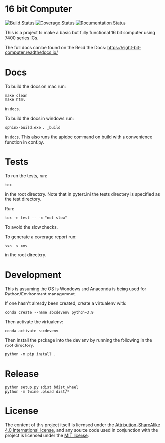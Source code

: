 # 16 bit Computer

 [![Build Status](https://travis-ci.org/ninezerozeronine/eight-bit-computer.svg?branch=master)](https://travis-ci.org/ninezerozeronine/eight-bit-computer) [![Coverage Status](https://coveralls.io/repos/github/ninezerozeronine/eight-bit-computer/badge.svg?branch=master)](https://coveralls.io/github/ninezerozeronine/eight-bit-computer?branch=master) [![Documentation Status](https://readthedocs.org/projects/eight-bit-computer/badge/?version=master)](https://eight-bit-computer.readthedocs.io/en/master/?badge=master)

This is a project to make a basic but fully functional 16 bit computer 
using 7400 series ICs.

The full docs can be found on the Read the Docs: https://eight-bit-computer.readthedocs.io/

# Docs

To build the docs on mac run:

    make clean
    make html

in `docs`.

To build the docs in windows run:

    sphinx-build.exe . _build

in `docs`. This also runs the apidoc command on build with a convenience function in conf.py.

# Tests

To run the tests, run:

    tox

in the root directory. Note that in pytest.ini the tests directory is specified as the test directory.

Run:

    tox -e test -- -m "not slow"

To avoid the slow checks.

To generate a coverage report run:

    tox -e cov

in the root directory.

# Development

This is assuming the OS is Wondows and Anaconda is being used for Python/Environment managemnet.

If one hasn't already been created, create a virtualenv with:

    conda create --name sbcdevenv python=3.9

Then activate the virtualenv:

    conda activate sbcdevenv

Then install the package into the dev env by running the following in the root directory:

    python -m pip install .


# Release

    python setup.py sdist bdist_wheel
    python -m twine upload dist/*

# License

The content of this project itself is licensed under the
[Attribution-ShareAlike 4.0 International
license](http://creativecommons.org/licenses/by-sa/4.0/), and any source code used
in conjunction with the project is licensed under the [MIT
license](http://opensource.org/licenses/mit-license.php).